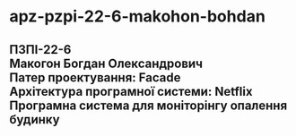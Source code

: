 # apz-pzpi-22-6-makohon-bohdan  
ПЗПІ-22-6  
Макогон Богдан Олександрович  
Патер проектування: Facade  
Архітектура програмної системи: Netflix  
Програмна система для моніторінгу опалення будинку  
---  
